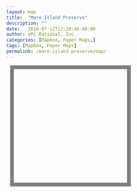 ```yaml
---
layout: map
title:  "Mare Island Preserve"
description: ""
date:   2016-07-12T12:20:46-08:00
author: ePi Rational, Inc.
categories: [Mapbox, Paper Maps,]
tags: [Mapbox, Paper Maps]
permalink: /mare-island-preserve/map/
---
```


<style>
#mapsmall {
  width:0px;
  height:0px;
  margin-left:0px;
  margin-top:0px;
  border:0px;
}

@media only screen and (min-width: 800px) {
    /* CSS for devices with size > min-width */
    #mapsmall {
      width:300px;
      height:300px;
      margin-left:10px;
      margin-top:10px;
      border:10px solid gray;
    }
}
</style>

<div class="big-small-map">
  <div id="map" class="map"></div>
  <div id="mapsmall" class="map"></div>
</div>

<script>

var bounds = [     // WSEN
    [-117.6,32.4], // Southwest coordinates
    [-116.8,33.3]  // Northeast coordinates
];

var map = new mapboxgl.Map({
    container: 'map',
    style: 'mapbox://styles/mapbox/satellite-streets-v10',
    zoom: 16.0,
    minZoom: 10,
    center: [-122.2546, 38.0767]
});

map.addControl(new mapboxgl.FullscreenControl());
map.addControl(new mapboxgl.NavigationControl());


var mapsmall = new mapboxgl.Map({
    container: "mapsmall",
    style: "mapbox://styles/mapbox/streets-v10",
    zoom: 9,
    maxZoom: 9,
    center: [-122.2546, 38.0767],
    attributionControl: false
});

mapsmall.on('load', function () {

    mapsmall.addLayer({
        "id": "route",
        "type": "line",
        "source": {
            "type": "geojson",
            "data":  routeGeojson
        },
        "layout": {
            "line-join": "round",
            "line-cap": "round"
        },
        "paint": {
            "line-color": "#f00",
            "line-width": 4
        }
    });
});

// when either map finishes moving, trigger an update on the other one.
<!-- map.on('moveend', follow).on('zoomend', follow); -->
<!-- mapsmall.on('moveend', follow).on('zoomend', follow); -->

// quiet is a cheap and dirty way of avoiding a problem in which one map
// syncing to another leads to the other map syncing to it, and so on
// ad infinitum. this says that while we are calling sync, do not try to
// loop again and sync other maps
var quiet = false;
function follow(e) {
    if (quiet) return;
    quiet = true;
    if (e.target === map) sync(mapsmall, e);
    if (e.target === mapsmall) sync(map, e);
    quiet = false;
}

// sync simply steals the settings from the moved map (e.target)
// and applies them to the other map.
function sync(mapToSync, e) {

  mapToSync.easeTo({
    center: e.target.getCenter()
    });
}


</script>
